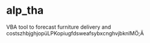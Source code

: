 # alp_tha
VBA tool to forecast furniture delivery and costszhbjghjopüLPKopiugfdsweafsybxcnghvjbknlMÖ;Ä
